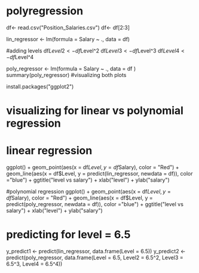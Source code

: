 # polyregression
df<- read.csv("Position_Salaries.csv")
df<- df[2:3]

lin_regressor <- lm(formula = Salary ~ .,
                      data = df)

#adding levels
df$Level2 <-  df$Level^2
df$Level3 <- df$Level^3
df$Level4 <- df$Level^4

poly_regressor <- lm(formula = Salary ~ .,
                     data = df )
summary(poly_regressor)
#visualizing both plots

install.packages("ggplot2")

# visualizing for linear vs polynomial regression
# linear regression
ggplot() +
  geom_point(aes(x = df$Level, y = df$Salary), color = "Red") +
  geom_line(aes(x = df$Level, y = predict(lin_regressor, newdata = df)), color ="blue") +
  ggtitle("level vs salary") +
  xlab("level") +
  ylab("salary")

#polynomial regression
ggplot() +
  geom_point(aes(x = df$Level, y = df$Salary), color = "Red") +
  geom_line(aes(x = df$Level, y = predict(poly_regressor, newdata = df)), color ="blue") +
  ggtitle("level vs salary") +
  xlab("level") +
  ylab("salary")

# predicting for level =  6.5

y_predict1 <- predict(lin_regressor, data.frame(Level = 6.5))
y_predict2 <- predict(poly_regressor, data.frame(Level = 6.5,
                                                 Level2 = 6.5^2,
                                                 Level3 = 6.5^3,
                                                 Level4 = 6.5^4))





